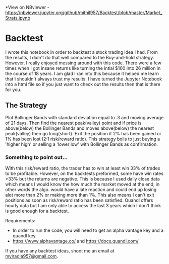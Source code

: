 
*View on NBviewer - https://nbviewer.jupyter.org/github/mithil957/Backtest/blob/master/Market_Strats.ipynb

# Backtest
I wrote this notebook in order to backtest a stock trading idea I had. From the results, I didn't do that well compared to the Buy-and-hold strategy. However, I really enjoyed messing around with this code. There were a few times when I got insane returns like turning the intial $100 into 26 million in the course of 18 years. I am glad I ran into this because it helped me learn that I shouldn't always trust my results. I have turned the Jupyter Notebook into a html file so if you just want to check out the results then that is there for you. 

## The Strategy
Plot Bollinger Bands with standard deviation equal to .3 and moving average of 21 days. Then find the nearest peak(valley) point and if price is above(below) the Bollinger Bands and moves above(below) the nearest peak(valley) then go long(short). Exit the position if 2% has been gained or 1% has been lost (2:1 risk/reward ratio). This strategy boils to just buying a 'higher high' or selling a 'lower low' with Bollinger Bands as confirmation.

### Something to point out...
With this risk/reward ratio, the trader has to win at least win 33% of trades to be profitable. However, on the backtests preformed, some have win rates >33% but the returns are negative. This is because I used daily close data which means I would know the how much the market moved at the end, in other words the algo. would have a late reaction and could end up losing alot more than 2% or making more than 1%. This also means I can't exit positions as soon as risk/reward ratio has been satisfied. Quandl offers hourly data but I am only able to access the last 3 years which I don't think is good enough for a backtest.


Requirements: 
- In order to run the code, you will need to get an alpha vantage key and a quandl key.
- https://www.alphavantage.co/ and https://docs.quandl.com/

If you have any backtest ideas, shoot me an email at mviradia957@gmail.com. 
